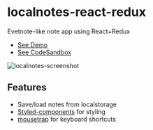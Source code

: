 # localnotes-react-redux
Evetnote-like note app using React+Redux
<br />
- [See Demo](https://local-notes-app.netlify.com)
- [See CodeSandbox](https://codesandbox.io/s/github/subwaymatch/im-bored-react-redux/)

![localnotes-screenshot](https://user-images.githubusercontent.com/1064036/56959726-4187bf00-6b03-11e9-99c3-e87a3f243c24.png)

## Features
- Save/load notes from localstorage
- [Styled-components](https://www.styled-components.com/) for styling
- [mousetrap](https://craig.is/killing/mice) for keyboard shortcuts
